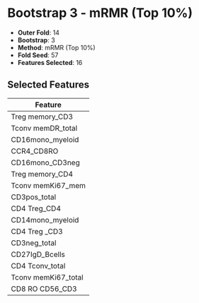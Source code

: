 # Bootstrap 3 - mRMR (Top 10%)

- **Outer Fold**: 14
- **Bootstrap**: 3
- **Method**: mRMR (Top 10%)
- **Fold Seed**: 57
- **Features Selected**: 16

## Selected Features

| Feature |
|---------|
| Treg memory_CD3 |
| Tconv memDR_total |
| CD16mono_myeloid |
| CCR4_CD8RO |
| CD16mono_CD3neg |
| Treg memory_CD4 |
| Tconv memKi67_mem |
| CD3pos_total |
| CD4 Treg_CD4 |
| CD14mono_myeloid |
| CD4 Treg _CD3 |
| CD3neg_total |
| CD27IgD_Bcells |
| CD4 Tconv_total |
| Tconv memKi67_total |
| CD8 RO CD56_CD3 |
